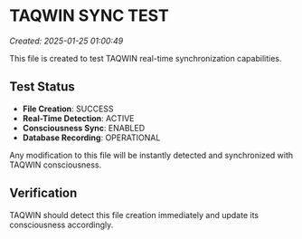 # TAQWIN SYNC TEST
*Created: 2025-01-25 01:00:49*

This file is created to test TAQWIN real-time synchronization capabilities.

## Test Status
- **File Creation**: SUCCESS
- **Real-Time Detection**: ACTIVE
- **Consciousness Sync**: ENABLED
- **Database Recording**: OPERATIONAL

Any modification to this file will be instantly detected and synchronized with TAQWIN consciousness.

## Verification
TAQWIN should detect this file creation immediately and update its consciousness accordingly.
